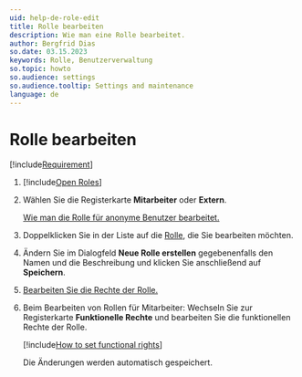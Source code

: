 ```yaml
---
uid: help-de-role-edit
title: Rolle bearbeiten
description: Wie man eine Rolle bearbeitet.
author: Bergfrid Dias
so.date: 03.15.2023
keywords: Rolle, Benutzerverwaltung
so.topic: howto
so.audience: settings
so.audience.tooltip: Settings and maintenance
language: de
---
```


# Rolle bearbeiten

[!include[Requirement](../includes/note-anon-req.md)]

1. [!include[Open Roles](includes/open-roles.md)]

2. Wählen Sie die Registerkarte **Mitarbeiter** oder **Extern**.

    [Wie man die Rolle für anonyme Benutzer bearbeitet.][1]

3. Doppelklicken Sie in der Liste auf die [Rolle][3], die Sie bearbeiten möchten.

4. Ändern Sie im Dialogfeld **Neue Rolle erstellen** gegebenenfalls den Namen und die Beschreibung und klicken Sie anschließend auf **Speichern**.

5. [Bearbeiten Sie die Rechte der Rolle.][4]

6. Beim Bearbeiten von Rollen für Mitarbeiter: Wechseln Sie zur Registerkarte **Funktionelle Rechte** und bearbeiten Sie die funktionellen Rechte der Rolle.

    [!include[How to set functional rights](includes/add-remove-right.md)]

    Die Änderungen werden automatisch gespeichert.

<!-- Referenced links -->
[1]: edit-rights-for-anonymous-users.md
[3]: index.md
[4]: set-data-rights-for-role.md

<!-- Referenced images -->
